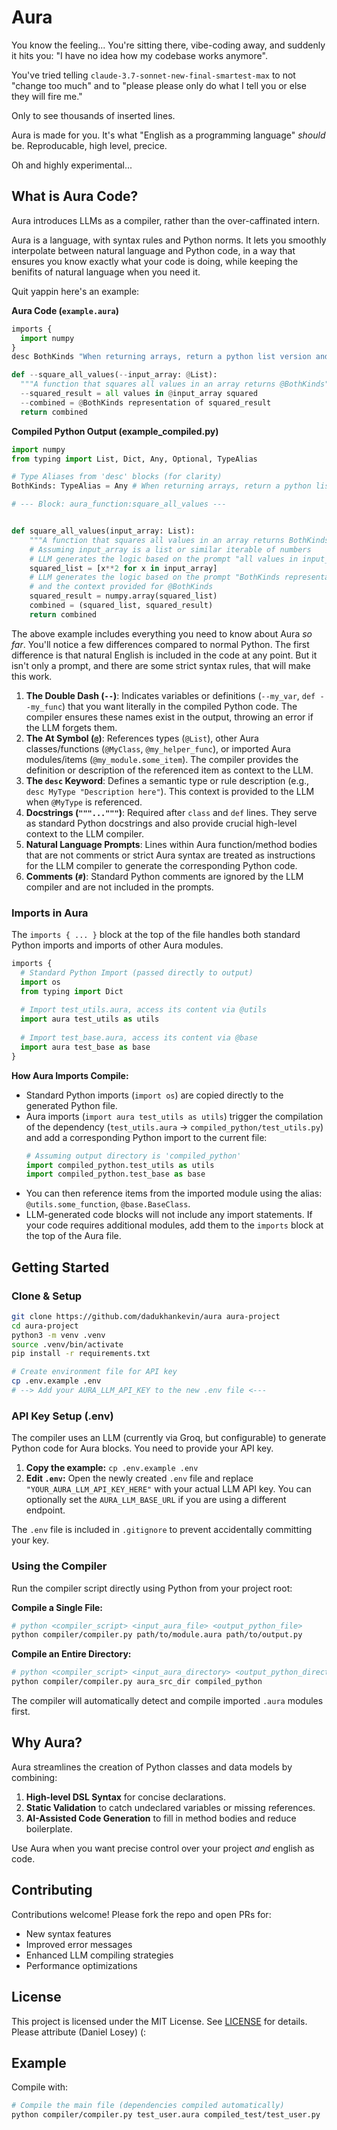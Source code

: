 # Aura

You know the feeling... You're sitting there, vibe-coding away, and suddenly it hits you: "I have no idea how my codebase works anymore".

You've tried telling `claude-3.7-sonnet-new-final-smartest-max` to not "change too much" and to "please please only do what I tell you or else they will fire me." 

Only to see thousands of inserted lines.

Aura is made for you. It's what "English as a programming language" *should* be. Reproducable, high level, precice. 

Oh and highly experimental...

## What is Aura Code?

Aura introduces LLMs as a compiler, rather than the over-caffinated intern.

Aura is a language, with syntax rules and Python norms. It lets you smoothly interpolate between natural language and Python code, in a way that ensures you know exactly what your code is doing, while keeping the benifits of natural language when you need it.

Quit yappin here's an example:

**Aura Code (`example.aura`)**
```py
imports {
  import numpy
}
desc BothKinds "When returning arrays, return a python list version and numpy version in a tuple (list, array)"

def --square_all_values(--input_array: @List):
  """A function that squares all values in an array returns @BothKinds"""
  --squared_result = all values in @input_array squared
  --combined = @BothKinds representation of squared_result
  return combined
``` 

**Compiled Python Output (example_compiled.py)**
```python
import numpy
from typing import List, Dict, Any, Optional, TypeAlias

# Type Aliases from 'desc' blocks (for clarity)
BothKinds: TypeAlias = Any # When returning arrays, return a python list version and numpy version in a tuple (list, array)

# --- Block: aura_function:square_all_values ---


def square_all_values(input_array: List):
    """A function that squares all values in an array returns BothKinds"""
    # Assuming input_array is a list or similar iterable of numbers
    # LLM generates the logic based on the prompt "all values in input_array squared"
    squared_list = [x**2 for x in input_array]
    # LLM generates the logic based on the prompt "BothKinds representation of squared_result"
    # and the context provided for @BothKinds
    squared_result = numpy.array(squared_list)
    combined = (squared_list, squared_result)
    return combined

```

The above example includes everything you need to know about Aura *so far*.
You'll notice a few differences compared to normal Python. The first difference is that natural English is included in the code at any point. But it isn't only a prompt, and there are some strict syntax rules, that will make this work.

1.  **The Double Dash (`--`)**: Indicates variables or definitions (`--my_var`, `def --my_func`) that you want literally in the compiled Python code. The compiler ensures these names exist in the output, throwing an error if the LLM forgets them.
2.  **The At Symbol (`@`)**: References types (`@List`), other Aura classes/functions (`@MyClass`, `@my_helper_func`), or imported Aura modules/items (`@my_module.some_item`). The compiler provides the definition or description of the referenced item as context to the LLM.
3.  **The `desc` Keyword**: Defines a semantic type or rule description (e.g., `desc MyType "Description here"`). This context is provided to the LLM when `@MyType` is referenced.
4.  **Docstrings (`"""..."""`)**: Required after `class` and `def` lines. They serve as standard Python docstrings and also provide crucial high-level context to the LLM compiler.
5.  **Natural Language Prompts**: Lines within Aura function/method bodies that are not comments or strict Aura syntax are treated as instructions for the LLM compiler to generate the corresponding Python code.
6.  **Comments (`#`)**: Standard Python comments are ignored by the LLM compiler and are not included in the prompts.

### Imports in Aura

The `imports { ... }` block at the top of the file handles both standard Python imports and imports of other Aura modules.

```py
imports {
  # Standard Python Import (passed directly to output)
  import os 
  from typing import Dict
  
  # Import test_utils.aura, access its content via @utils
  import aura test_utils as utils 
  
  # Import test_base.aura, access its content via @base
  import aura test_base as base 
}
```

**How Aura Imports Compile:**

*   Standard Python imports (`import os`) are copied directly to the generated Python file.
*   Aura imports (`import aura test_utils as utils`) trigger the compilation of the dependency (`test_utils.aura` -> `compiled_python/test_utils.py`) and add a corresponding Python import to the current file:
    ```python
    # Assuming output directory is 'compiled_python'
    import compiled_python.test_utils as utils
    import compiled_python.test_base as base
    ```
*   You can then reference items from the imported module using the alias: `@utils.some_function`, `@base.BaseClass`.
*   LLM-generated code blocks will not include any import statements. If your code requires additional modules, add them to the `imports` block at the top of the Aura file.

## Getting Started

### Clone & Setup

```bash
git clone https://github.com/dadukhankevin/aura aura-project
cd aura-project
python3 -m venv .venv
source .venv/bin/activate
pip install -r requirements.txt

# Create environment file for API key
cp .env.example .env
# --> Add your AURA_LLM_API_KEY to the new .env file <--- 
```

### API Key Setup (.env)

The compiler uses an LLM (currently via Groq, but configurable) to generate Python code for Aura blocks. You need to provide your API key.

1.  **Copy the example:** `cp .env.example .env`
2.  **Edit `.env`:** Open the newly created `.env` file and replace `"YOUR_AURA_LLM_API_KEY_HERE"` with your actual LLM API key. You can optionally set the `AURA_LLM_BASE_URL` if you are using a different endpoint.

The `.env` file is included in `.gitignore` to prevent accidentally committing your key.

### Using the Compiler

Run the compiler script directly using Python from your project root:

**Compile a Single File:**
```bash
# python <compiler_script> <input_aura_file> <output_python_file>
python compiler/compiler.py path/to/module.aura path/to/output.py
```

**Compile an Entire Directory:**
```bash
# python <compiler_script> <input_aura_directory> <output_python_directory>
python compiler/compiler.py aura_src_dir compiled_python
```

The compiler will automatically detect and compile imported `.aura` modules first.

## Why Aura?

Aura streamlines the creation of Python classes and data models by combining:

1. **High-level DSL Syntax** for concise declarations.
2. **Static Validation** to catch undeclared variables or missing references.
3. **AI-Assisted Code Generation** to fill in method bodies and reduce boilerplate.

Use Aura when you want precise control over your project *and* english as code.
## Contributing

Contributions welcome! Please fork the repo and open PRs for:

- New syntax features
- Improved error messages
- Enhanced LLM compiling strategies
- Performance optimizations

## License

This project is licensed under the MIT License. See [LICENSE](LICENSE) for details.
Please attribute (Daniel Losey) (:

## Example

Compile with:

```bash
# Compile the main file (dependencies compiled automatically)
python compiler/compiler.py test_user.aura compiled_test/test_user.py
```